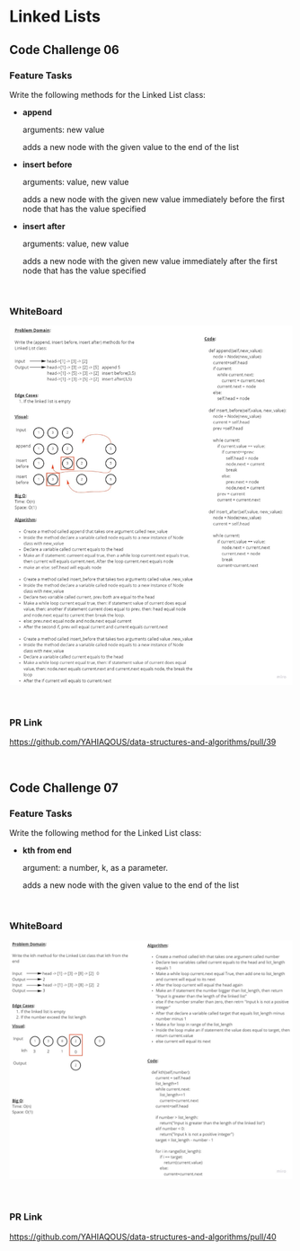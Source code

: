 # Linked Lists

## Code Challenge 06

### **Feature Tasks**

Write the following methods for the Linked List class:

-   **append**

    arguments: new value

    adds a new node with the given value to the end of the list

-   **insert before**

    arguments: value, new value

    adds a new node with the given new value immediately before the first node that has the value specified

-   **insert after**

    arguments: value, new value

    adds a new node with the given new value immediately after the first node that has the value specified

&nbsp;

### **WhiteBoard**

![CC06](pictures/CC06.JPG)

&nbsp;

### **PR Link**

<https://github.com/YAHIAQOUS/data-structures-and-algorithms/pull/39>

&nbsp;

## Code Challenge 07

### **Feature Tasks**

Write the following method for the Linked List class:

-   **kth from end**

    argument: a number, k, as a parameter.

    adds a new node with the given value to the end of the list

&nbsp;

### **WhiteBoard**

![CC07](pictures/CC07.JPG)

&nbsp;

### **PR Link**

<https://github.com/YAHIAQOUS/data-structures-and-algorithms/pull/40>
